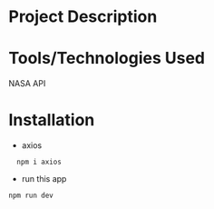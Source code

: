 # Project Description


# Tools/Technologies Used
NASA API 

# Installation
- axios
``` 
  npm i axios
```
- run this app
```
npm run dev
```

